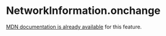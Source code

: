 # NetworkInformation.onchange

[MDN documentation is already available](https://developer.mozilla.org/en-US/docs/Web/API/NetworkInformation/onchange) for this feature.

